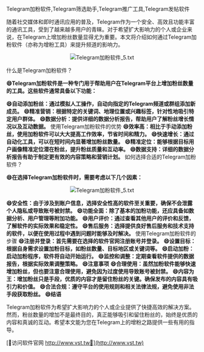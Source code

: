 Telegram加粉软件,Telegram筛选助手,Telegram推广工具,Telegram发帖软件

随着社交媒体和即时通讯应用的普及，Telegram作为一个安全、高效且功能丰富的通讯工具，受到了越来越多用户的青睐。对于希望扩大影响力的个人或企业来说，在Telegram上增加粉丝数量显得尤为重要。本文将介绍如何通过Telegram加粉软件（亦称为增粉工具）来提升频道的影响力。

 <center><img src="https://vst.tw/MP4/tuiguang/png/6.png" alt="Telegram加粉软件_5.txt"></center>

什么是Telegram加粉软件？

**😄Telegram加粉软件是一种专门用于帮助用户在Telegram平台上增加粉丝数量的工具。这些软件通常具备以下功能：**

**😄自动添加粉丝：通过模拟人工操作，自动向指定的Telegram频道或群组添加新成员。**
**😄精准营销：根据特定的关键词、地理位置或兴趣标签，针对性地吸引特定用户群体。**
**😄数据分析：提供详细的数据分析报告，帮助用户了解粉丝增长情况以及互动数据。**
使用Telegram加粉软件的优势
**😄效率高：相比于手动添加粉丝，使用加粉软件可以大大提高工作效率，节省时间和精力。**
**😄快速增长：通过自动化工具，可以在短时间内显著增加粉丝数量。**
**😄精准定位：能够根据目标用户画像精准定位潜在粉丝，提升粉丝质量和互动率。**
**😄数据支持：详细的数据分析报告有助于制定更有效的内容策略和营销计划。**
如何选择合适的Telegram加粉软件？

**😄在选择Telegram加粉软件时，需要考虑以下几个因素：**

 <center><img src="https://vst.tw/MP4/tuiguang/png/0.png" alt="Telegram加粉软件_5.txt"></center>

**😄安全性：由于涉及到账户信息，选择安全性高的软件至关重要，确保不会泄露个人隐私或导致账号被封禁。**
**😄功能全面：除了基本的加粉功能，还应具备如数据分析、用户管理等附加功能。**
**😄用户评价：通过查看其他用户的评价和反馈，了解软件的实际效果和稳定性。**
**😄售后服务：选择提供良好售后服务和技术支持的软件，以便在使用过程中遇到问题时能够及时解决。**
使用Telegram加粉软件的步骤
**😄注册并登录：首先需要在选择的软件官网注册账号并登录。**
**😄设置目标：根据自身需求设置加粉目标，如粉丝数量、目标地区或关键词等。**
**😄启动加粉：启动加粉程序，软件将自动开始运行。**
**😄监控和调整：定期查看软件提供的数据报告，根据实际效果调整策略。**
**😄注意事项**
**😄合理使用：虽然加粉软件能够快速增加粉丝，但也要注意合理使用，避免因为过度使用导致账号被封禁。**
**😄内容为王：增加粉丝只是手段，优质的内容才是留住粉丝的关键。确保发布的内容具有吸引力和价值。**
**😄合法合规：遵守平台的使用规则和相关法律法规，避免使用非法手段获取粉丝。**
**😄结语**

Telegram加粉软件为希望扩大影响力的个人或企业提供了快捷高效的解决方案。然而，粉丝数量的增加不是最终目的，真正能够吸引和留住粉丝的，始终是优质的内容和真诚的互动。希望本文能为您在Telegram上的增粉之路提供一些有用的指导。


[👻访问软件官网 http://www.vst.tw👻](http://www.vst.tw)
